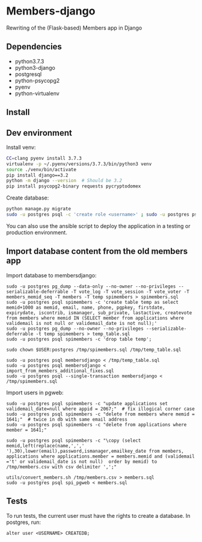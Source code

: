 # Members-django

Rewriting of the (Flask-based) Members app in Django

## Dependencies

- python3.7.3
- python3-django
- postgresql
- python-psycopg2
- pyenv
- python-virtualenv

## Install

## Dev environment

Install venv:
```bash
CC=clang pyenv install 3.7.3
virtualenv -p ~/.pyenv/versions/3.7.3/bin/python3 venv
source ./venv/bin/activate
pip install django==3.2
python -m django --version  # Should be 3.2
pip install psycopg2-binary requests pycryptodomex
```

Create database:
```bash
python manage.py migrate
sudo -u postgres psql -c 'create role <username>' ; sudo -u postgres psql -c 'create database membersdjango'
```

You can also use the ansible script to deploy the application in a testing or production environment.

## Import database content from the old members app

Import database to membersdjango:
```
sudo -u postgres pg_dump --data-only --no-owner --no-privileges --serializable-deferrable -T vote_log -T vote_session -T vote_voter -T members_memid_seq -T members -T temp spimembers > spimembers.sql
sudo -u postgres psql spimembers -c 'create table temp as select memid+1000 as memid, email, name, phone, pgpkey, firstdate, expirydate, iscontrib, ismanager, sub_private, lastactive, createvote from members where memid IN (SELECT member from applications where validemail is not null or validemail_date is not null);'
sudo -u postgres pg_dump --no-owner --no-privileges --serializable-deferrable -t temp spimembers > temp_table.sql
sudo -u postgres psql spimembers -c 'drop table temp';

sudo chown $USER:postgres /tmp/spimembers.sql /tmp/temp_table.sql

sudo -u postgres psql membersdjango < /tmp/temp_table.sql
sudo -u postgres psql membersdjango < import_from_members_additional_fixes.sql
sudo -u postgres psql --single-transaction membersdjango < /tmp/spimembers.sql
```

Import users in pgweb:
```
sudo -u postgres psql spimembers -c "update applications set validemail_date=null where appid = 2067;"  # fix illogical corner case
sudo -u postgres psql spimembers -c "delete from members where memid = 1641;"  # twice in db with same email address
sudo -u postgres psql spimembers -c "delete from applications where member = 1641;"

sudo -u postgres psql spimembers -c "\copy (select memid,left(replace(name,',',' '),30),lower(email),password,ismanager,emailkey_date from members, applications where applications.member = members.memid and (validemail ='t' or validemail_date is not null)  order by memid) to /tmp/members.csv with csv delimiter ',';"

utils/convert_members.sh /tmp/members.csv > members.sql
sudo -u postgres psql spi_pgweb < members.sql

```

## Tests

To run tests, the current user must have the rights to create a database. In postgres, run:
```
alter user <USERNAME> CREATEDB;
```
